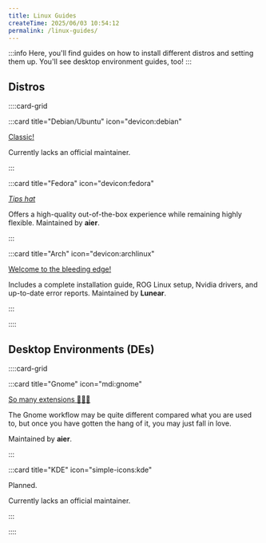 ```yaml
---
title: Linux Guides
createTime: 2025/06/03 10:54:12
permalink: /linux-guides/
---
```


:::info Here, you'll find guides on how to install different distros and setting them up. You'll see desktop environment guides, too!
:::

## Distros

::::card-grid

:::card title="Debian/Ubuntu" icon="devicon:debian"

[Classic!](./debian-ubuntu.md)

Currently lacks an official maintainer.

:::

:::card title="Fedora" icon="devicon:fedora"

[_Tips hat_](./fedora.md)

Offers a high-quality out-of-the-box experience while remaining highly flexible. Maintained by **aier**.

:::

:::card title="Arch" icon="devicon:archlinux"

[Welcome to the bleeding edge!](./arch.md)

Includes a complete installation guide, ROG Linux setup, Nvidia drivers, and up-to-date error reports. Maintained by **Lunear**.

:::

::::

## Desktop Environments (DEs)

::::card-grid

:::card title="Gnome" icon="mdi:gnome"

[So many extensions 🤩🤩🤩](./gnome.md)

The Gnome workflow may be quite different compared what you are used to, but once you have gotten the hang of it, you may just fall in love.

Maintained by **aier**.

:::

:::card title="KDE" icon="simple-icons:kde"

Planned.

Currently lacks an official maintainer.

:::

::::
